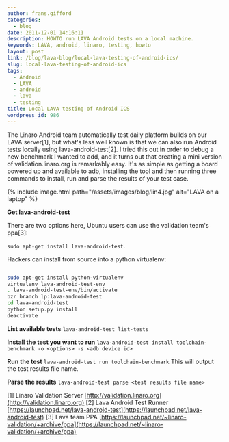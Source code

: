 ```yaml
---
author: frans.gifford
categories:
  - blog
date: 2011-12-01 14:16:11
description: HOWTO run LAVA Android tests on a local machine.
keywords: LAVA, android, linaro, testing, howto
layout: post
link: /blog/lava-blog/local-lava-testing-of-android-ics/
slug: local-lava-testing-of-android-ics
tags:
  - Android
  - LAVA
  - android
  - lava
  - testing
title: Local LAVA testing of Android ICS
wordpress_id: 986
---
```


The Linaro Android team automatically test daily platform builds on our LAVA server[1], but what's less well known is that we can also run Android tests locally using lava-android-test[2]. I tried this out in order to debug a new benchmark I wanted to add, and it turns out that creating a mini version of validation.linaro.org is remarkably easy. It's as simple as getting a board powered up and available to adb, installing the tool and then running three commands to install, run and parse the results of your test case.

{% include image.html path="/assets/images/blog/lin4.jpg" alt="LAVA on a laptop" %}

**Get lava-android-test**

There are two options here, Ubuntu users can use the validation team's ppa[3]:

`sudo apt-get install lava-android-test`.

Hackers can install from source into a python virtualenv:

```bash

sudo apt-get install python-virtualenv
virtualenv lava-android-test-env
. lava-android-test-env/bin/activate
bzr branch lp:lava-android-test
cd lava-android-test
python setup.py install
deactivate

```

**List available tests**
`lava-android-test list-tests`

**Install the test you want to run**
`lava-android-test install toolchain-benchmark -o <options> -s <adb device id>`

**Run the test**
`lava-android-test run toolchain-benchmark`
This will output the test results file name.

**Parse the results**
`lava-android-test parse <test results file name>`

[1] Linaro Validation Server [http://validation.linaro.org](http://validation.linaro.org)
[2] Lava Android Test Runner [https://launchpad.net/lava-android-test](https://launchpad.net/lava-android-test)
[3] Lava team PPA [https://launchpad.net/~linaro-validation/+archive/ppa](https://launchpad.net/~linaro-validation/+archive/ppa)
